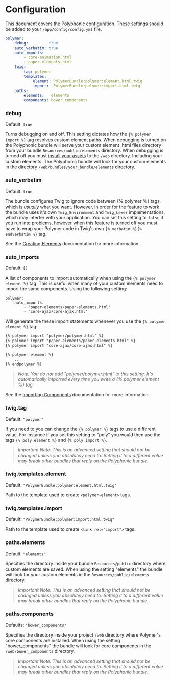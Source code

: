 # Configuration
This document covers the Polyphonic configuration. These settings should be added to your
`/app/config/config.yml` file.

```yml
polymer:
    debug:         true
    auto_verbatim: true
    auto_imports:
        - core-animation.html
        - paper-elements.html
    twig:
        tag: polymer
        templates:
            element: PolymerBundle:polymer:element.html.twig
            import:  PolymerBundle:polymer:import.html.twig
    paths:
        elements:   elements
        components: bower_components
```

### debug
Default: `true`

Turns debugging on and off. This setting dictates how the `{% polymer import %}` tag resolves
custom element paths. When debugging is turned on the Polyphonic bundle will serve your
custom element .html files directory from your bundle `Resources/public/elements` directory. When
debugging is turned off you must
[install your assets](http://symfony.com/blog/new-in-symfony-2-6-smarter-assets-install-command)
to the `/web` directory. Including your custom elements. The Polyphonic bundle will look
for your custom elements in the directory `/web/bundles/your_bundle/elements` directory.


### auto_verbatim
Default: `true`

The bundle configures Twig to ignore code between {% polymer %} tags, which is *usually* what you want.
However, in order for the feature to work the bundle uses it's own `Twig_Environment` and `Twig_Lexer`
implementations, which may interfer with your application. You can set this setting to `false` if you
run into problems, however when this feature is turned off you must have to wrap your Polymer code in
Twig's own `{% verbatim %}{% endverbatim %}` tag.

See the [Creating Elements](custom.md) documentation for more information.

### auto_imports
Default: `[]`

A list of components to import automatically when using the `{% polymer element %}` tag.
This is useful when many of your custom elements need to import the same components. Using
the following setting:

```
polymer:
	auto_imports:
		- "paper-elements/paper-elements.html"
		- "core-ajax/core-ajax.html"
```

Will generate the these import statements whenever you use the `{% polymer element %}` tag:

```html
{% polymer import "polymer/polymer.html" %}
{% polymer import "paper-elements/paper-elements.html" %}
{% polymer import "core-ajax/core-ajax.html" %}

{% polymer element %}
	...
{% endpolymer %}
```

> _Note: You do not add "polymer/polymer.html" to this setting. It's automatically
> imported every time you write a {% polymer element %} tag._

See the [Importing Components](importing.md) documentation for more information.

### twig.tag
Default: `"polymer"`

If you need to you can change the `{% polymer %}` tags to use a different value. For instance
if you set this setting to "poly" you would then use the tags `{% poly element %}` and
`{% poly import %}`.

> _Important Note: This is an advanced setting that should not be changed unless you absolutely
> need to. Setting it to a different value may break other bundles that reply on the
> Polyphonic bundle._

### twig.templates.element
Default: `"PolymerBundle:polymer:element.html.twig"`

Path to the template used to create `<polymer-element>` tags.

### twig.templates.import
Default: `"PolymerBundle:polymer:import.html.twig"`

Path to the template used to create `<link rel="import">` tags.

### paths.elements
Default: `"elements"`

Specifies the directory inside your bundle `Resources/public` directory where custom
elements are saved. When using the setting "elements" the bundle will look for your
custom elements in the `Resources/public/elements` directory.

> _Important Note: This is an advanced setting that should not be changed unless you absolutely
> need to. Setting it to a different value may break other bundles that reply on the
> Polyphonic bundle._

### paths.components
Defaults: `"bower_components"`

Specifies the directory inside your project `/web` directory where Polymer's core components
are installed.  When using the setting "bower_components" the bundle will look for
core components in the `/web/bower_components` directory.

> _Important Note: This is an advanced setting that should not be changed unless you absolutely
> need to. Setting it to a different value may break other bundles that reply on the
> Polyphonic bundle._
